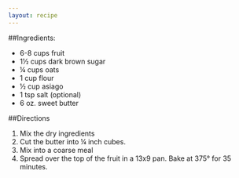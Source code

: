 ```yaml
---
layout: recipe
---
```


##Ingredients: 
- 6-8 cups fruit
- 1&frac12; cups dark brown sugar
- &frac14; cups oats
- 1 cup flour
- &frac12; cup asiago
- 1 tsp salt (optional)
- 6 oz. sweet butter

##Directions
1. Mix the dry ingredients
2. Cut the butter into &frac14; inch cubes.
3. Mix into a coarse meal
4. Spread over the top of the fruit in a 13x9 pan. Bake at 375&#176; for 35 minutes.